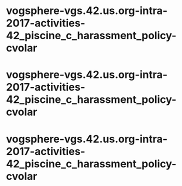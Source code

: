 # vogsphere-vgs.42.us.org-intra-2017-activities-42_piscine_c_harassment_policy-cvolar
# vogsphere-vgs.42.us.org-intra-2017-activities-42_piscine_c_harassment_policy-cvolar
# vogsphere-vgs.42.us.org-intra-2017-activities-42_piscine_c_harassment_policy-cvolar
